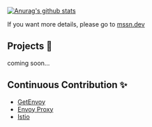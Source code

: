 [![Anurag's github stats](https://github-readme-stats.vercel.app/api?username=musaprg)](https://github.com/anuraghazra/github-readme-stats)

If you want more details, please go to [mssn.dev](https://mssn.dev)

## Projects :construction:
coming soon...

## Continuous Contribution :sparkles:

- [GetEnvoy](https://github.com/tetratelabs/getenvoy)
- [Envoy Proxy](https://github.com/envoyproxy/envoy)
- [Istio](https://github.com/istio/istio)
